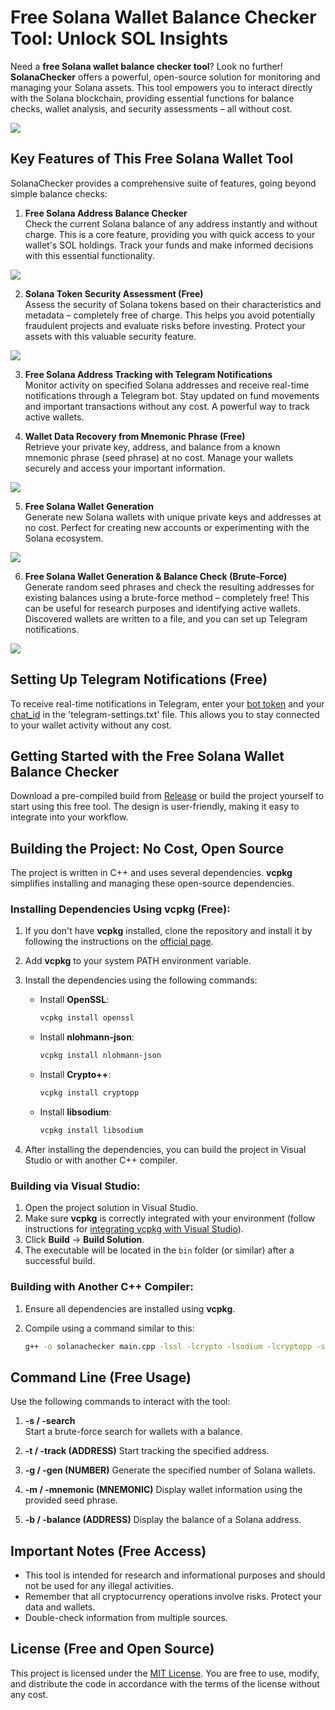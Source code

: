 # Free Solana Wallet Balance Checker Tool: Unlock SOL Insights

Need a **free Solana wallet balance checker tool**? Look no further! **SolanaChecker** offers a powerful, open-source solution for monitoring and managing your Solana assets. This tool empowers you to interact directly with the Solana blockchain, providing essential functions for balance checks, wallet analysis, and security assessments – all without cost.

<p align="left">
    <img src="/static/done.webp" />
</p>

## Key Features of This Free Solana Wallet Tool

SolanaChecker provides a comprehensive suite of features, going beyond simple balance checks:

1.  **Free Solana Address Balance Checker**  
    Check the current Solana balance of any address instantly and without charge. This is a core feature, providing you with quick access to your wallet's SOL holdings. Track your funds and make informed decisions with this essential functionality.

<p align="left">
    <img src="/static/rotate.webp" />
</p>

2.  **Solana Token Security Assessment (Free)**  
    Assess the security of Solana tokens based on their characteristics and metadata – completely free of charge. This helps you avoid potentially fraudulent projects and evaluate risks before investing. Protect your assets with this valuable security feature.

<p align="left">
    <img src="/static/store.webp" />
</p>

3.  **Free Solana Address Tracking with Telegram Notifications**  
    Monitor activity on specified Solana addresses and receive real-time notifications through a Telegram bot. Stay updated on fund movements and important transactions without any cost. A powerful way to track active wallets.

4.  **Wallet Data Recovery from Mnemonic Phrase (Free)**  
    Retrieve your private key, address, and balance from a known mnemonic phrase (seed phrase) at no cost. Manage your wallets securely and access your important information.

<p align="left">
    <img src="/static/open.webp" />
</p>

5.  **Free Solana Wallet Generation**  
    Generate new Solana wallets with unique private keys and addresses at no cost. Perfect for creating new accounts or experimenting with the Solana ecosystem.

<p align="left">
    <img src="/static/hold.webp" />
</p>

6.  **Free Solana Wallet Generation & Balance Check (Brute-Force)**  
    Generate random seed phrases and check the resulting addresses for existing balances using a brute-force method – completely free! This can be useful for research purposes and identifying active wallets. Discovered wallets are written to a file, and you can set up Telegram notifications.

<p align="left">
    <img src="/static/split.webp" />
</p>

## Setting Up Telegram Notifications (Free)

To receive real-time notifications in Telegram, enter your [bot token](https://core.telegram.org/bots/tutorial#obtain-your-bot-token) and your [chat_id](https://t.me/getmyid_bot) in the 'telegram-settings.txt' file. This allows you to stay connected to your wallet activity without any cost.

## Getting Started with the Free Solana Wallet Balance Checker

Download a pre-compiled build from [Release](../../releases) or build the project yourself to start using this free tool. The design is user-friendly, making it easy to integrate into your workflow.

## Building the Project: No Cost, Open Source

The project is written in C++ and uses several dependencies. **vcpkg** simplifies installing and managing these open-source dependencies.

### Installing Dependencies Using vcpkg (Free):

1.  If you don't have **vcpkg** installed, clone the repository and install it by following the instructions on the [official page](https://github.com/microsoft/vcpkg).

2.  Add **vcpkg** to your system PATH environment variable.

3.  Install the dependencies using the following commands:

    -   Install **OpenSSL**:
        ```bash
        vcpkg install openssl
        ```

    -   Install **nlohmann-json**:
        ```bash
        vcpkg install nlohmann-json
        ```

    -   Install **Crypto++**:
        ```bash
        vcpkg install cryptopp
        ```

    -   Install **libsodium**:
        ```bash
        vcpkg install libsodium
        ```

4.  After installing the dependencies, you can build the project in Visual Studio or with another C++ compiler.

### Building via Visual Studio:

1.  Open the project solution in Visual Studio.
2.  Make sure **vcpkg** is correctly integrated with your environment (follow instructions for [integrating vcpkg with Visual Studio](https://github.com/microsoft/vcpkg#visual-studio)).
3.  Click **Build** -> **Build Solution**.
4.  The executable will be located in the `bin` folder (or similar) after a successful build.

### Building with Another C++ Compiler:

1.  Ensure all dependencies are installed using **vcpkg**.
2.  Compile using a command similar to this:

    ```bash
    g++ -o solanachecker main.cpp -lssl -lcrypto -lsodium -lcryptopp -std=c++17
    ```

## Command Line (Free Usage)

Use the following commands to interact with the tool:

1.  **-s / -search**  
    Start a brute-force search for wallets with a balance.

2.  **-t / -track (ADDRESS)**
    Start tracking the specified address.

3.  **-g / -gen (NUMBER)**
    Generate the specified number of Solana wallets.

4.  **-m / -mnemonic (MNEMONIC)**
    Display wallet information using the provided seed phrase.

5.  **-b / -balance (ADDRESS)**
    Display the balance of a Solana address.

## Important Notes (Free Access)

*   This tool is intended for research and informational purposes and should not be used for any illegal activities.
*   Remember that all cryptocurrency operations involve risks. Protect your data and wallets.
*   Double-check information from multiple sources.

## License (Free and Open Source)

This project is licensed under the [MIT License](/LICENSE). You are free to use, modify, and distribute the code in accordance with the terms of the license without any cost.